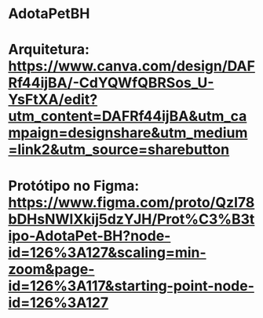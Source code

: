 # AdotaPetBH

# Arquitetura: https://www.canva.com/design/DAFRf44ijBA/-CdYQWfQBRSos_U-YsFtXA/edit?utm_content=DAFRf44ijBA&utm_campaign=designshare&utm_medium=link2&utm_source=sharebutton

# Protótipo no Figma: https://www.figma.com/proto/QzI78bDHsNWlXkij5dzYJH/Prot%C3%B3tipo-AdotaPet-BH?node-id=126%3A127&scaling=min-zoom&page-id=126%3A117&starting-point-node-id=126%3A127
